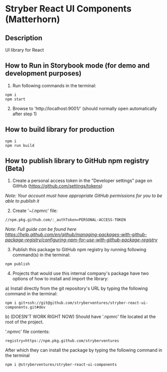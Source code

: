 # Stryber React UI Components (Matterhorn) #

## Description ##

UI library for React

## How to Run in Storybook mode (for demo and development purposes) ##

1) Run following commands in the terminal:

```shell script
npm i
npm start
```

2) Browse to 'http://localhost:9001/'
(should normally open automatically after step 1)

## How to build library for production ##

```shell script
npm i
npm run build
```

## How to publish library to GitHub npm registry (Beta)

1) Create a personal access token in the
"Developer settings" page on GitHub
(https://github.com/settings/tokens)

_Note: Your account must have appropriate GitHub
permissions for you to be able to publish it_

2) Create '~/.npmrc' file:

```text
//npm.pkg.github.com/:_authToken=PERSONAL-ACCESS-TOKEN
```

_Note: Full guide can be found here
https://help.github.com/en/github/managing-packages-with-github-package-registry/configuring-npm-for-use-with-github-package-registry_

3) Publish this package to GitHub npm registry by
running following command(s) in the terminal:

```shell script
npm publish
```

4) Projects that would use
this internal company's package 
have two options of how to install
and import the library:

a) Install directly from the git repository's
URL by typing the following command in the 
terminal:

```shell script
npm i git+ssh://git@github.com/stryberventures/stryber-react-ui-components.git#dev
```

b) (DOESN'T WORK RIGHT NOW) Should have '.npmrc' file located 
at the root of the project.

'.npmrc' file contents:

```text
registry=https://npm.pkg.github.com/stryberventures
```

After which they can install the package by typing
the following command in the terminal
```shell script
npm i @stryberventures/stryber-react-ui-components
```
